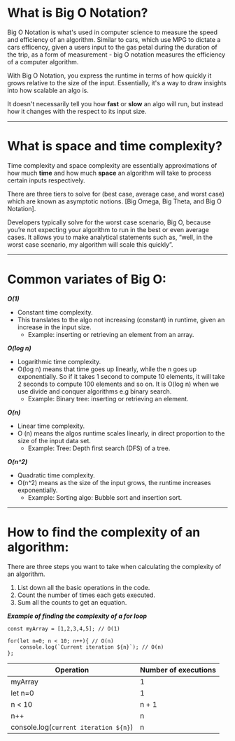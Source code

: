 # What is Big O Notation?

Big O Notation is what's used in computer science to measure the speed and efficiency of an algorithm. Similar to cars, which use MPG to dictate a cars efficency, given a users input to the gas petal during the duration of the trip, as a form of measurement - big O notation measures the efficiency of a computer algorithm.

With Big O Notation, you express the runtime in terms of how quickly it grows relative to the size of the input. Essentially, it's a way to draw insights into how scalable an algo is.

It doesn't necessarily tell you how **fast** or **slow** an algo will run, but instead how it changes with the respect to its input size.

---

# What is space and time complexity?

Time complexity and space complexity are essentially approximations of how much **time** and how much **space** an algorithm will take to process certain inputs respectively.

There are three tiers to solve for (best case, average case, and worst case) which are known as asymptotic notions. [Big Omega, Big Theta, and Big O Notation].

Developers typically solve for the worst case scenario, Big O, because you’re not expecting your algorithm to run in the best or even average cases. It allows you to make analytical statements such as, “well, in the worst case scenario, my algorithm will scale this quickly”.

---

# Common variates of Big O:

**_O(1)_**

- Constant time complexity.
- This translates to the algo not increasing (constant) in runtime, given an increase in the input size.
  - Example: inserting or retrieving an element from an array.

**_O(log n)_**

- Logarithmic time complexity.
- O(log n) means that time goes up linearly, while the n goes up exponentially. So if it takes 1 second to compute 10 elements, it will take 2 seconds to compute 100 elements and so on. It is O(log n) when we use divide and conquer algorithms e.g binary search.
  - Example: Binary tree: inserting or retrieving an element.

**_O(n)_**

- Linear time complexity.
- O (n) means the algos runtime scales linearly, in direct proportion to the size of the input data set.
  - Example: Tree: Depth first search (DFS) of a tree.

**_O(n^2)_**

- Quadratic time complexity.
- O(n^2) means as the size of the input grows, the runtime increases exponentially.
  - Example: Sorting algo: Bubble sort and insertion sort.

---

# How to find the complexity of an algorithm:

There are three steps you want to take when calculating the complexity of an algorithm.

1. List down all the basic operations in the code.
2. Count the number of times each gets executed.
3. Sum all the counts to get an equation.

**_Example of finding the complexity of a for loop_**

```
const myArray = [1,2,3,4,5]; // O(1)

for(let n=0; n < 10; n++){ // O(n)
	console.log(`Current iteration ${n}`); // O(n)
};
```

| Operation                             | Number of executions |
| ------------------------------------- | -------------------- |
| myArray                               | 1                    |
| let n=0                               | 1                    |
| n < 10                                | n + 1                |
| n++                                   | n                    |
| console.log(`current iteration ${n}`) | n                    |
